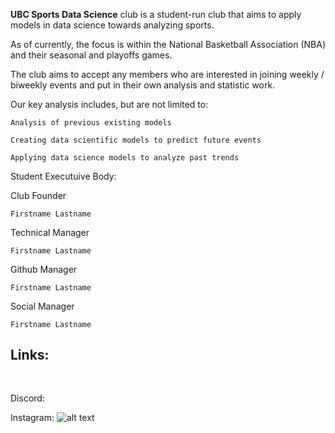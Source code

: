 **UBC Sports Data Science** club is a student-run club that aims to apply models in data science towards analyzing sports.

As of currently, the focus is within the National Basketball Association (NBA) and their seasonal and playoffs games.

The club aims to accept any members who are interested in joining weekly / biweekly events and put in their own analysis and statistic work. 

Our key analysis includes, but are not limited to:
```
Analysis of previous existing models

Creating data scientific models to predict future events

Applying data science models to analyze past trends
```

Student Executuive Body:


Club Founder

```Firstname Lastname```

Technical Manager

```Firstname Lastname```

Github Manager

```Firstname Lastname```

Social Manager 

```Firstname Lastname```


## Links:

<img src="https://assets-global.website-files.com/6257adef93867e50d84d30e2/625e5fcef7ab80b8c1fe559e_Discord-Logo-Color.png" width="14" height="16">

Discord: 


Instagram:
![alt text](http://url/to/img.png)
